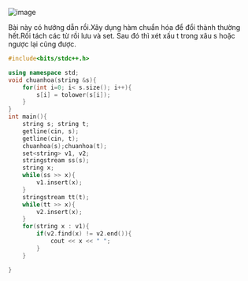 ![image](https://github.com/Llam-a/Practice_Cpp/assets/115911041/d1577b28-ba6b-471e-a04c-44cda8c2563a)

Bài này có hướng dẫn rồi.Xây dụng hàm chuẩn hóa để đổi thành thường hết.Rồi tách các từ rồi lưu và set. Sau đó thì xét xấu t trong xâu s hoặc ngược lại cũng được.

```cpp
#include<bits/stdc++.h>

using namespace std;
void chuanhoa(string &s){
    for(int i=0; i< s.size(); i++){
        s[i] = tolower(s[i]);
    }
}
int main(){
    string s; string t;
    getline(cin, s);
    getline(cin, t);
    chuanhoa(s);chuanhoa(t);
    set<string> v1, v2;
    stringstream ss(s);
    string x;
    while(ss >> x){
        v1.insert(x);
    }
    stringstream tt(t);
    while(tt >> x){
        v2.insert(x);
    }
    for(string x : v1){
        if(v2.find(x) != v2.end()){
            cout << x << " ";
        }
    }

}
```

